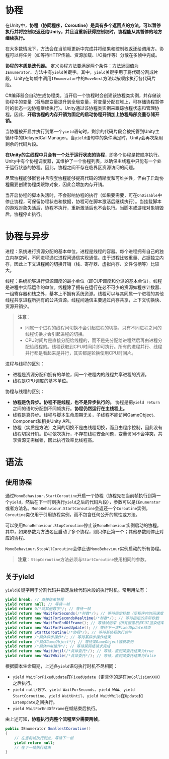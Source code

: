 # 协程

在Unity中，**协程（协同程序，Coroutine）是具有多个返回点的方法，可以暂停执行并将控制权返还给Unity，并且当重新获得控制权时，协程能从其暂停的地方继续执行。**

在大多数情况下，方法会在当前帧更新中完成并将结果和控制权返还给调用方。协程可以将任务（如等待HTTP传输、资源加载、I/O操作等）分散在多帧中完成。

**协程的本质是迭代器。** 定义协程方法要满足两个条件：方法返回值为`IEnumerator`、方法中有`yield`关键字。其中，`yield`关键字用于将代码分割成片段，Unity在每帧中调用`IEnumerator`中的`MoveNext`方法以按顺序执行各代码片段。

C#编译器会自动生成协程类。当开启一个协程时会创建该协程类实例，并存储该协程中的变量（将局部变量提升到全局变量，将变量分配在堆上，可存储协程暂停时的状态一边协程继续执行）。Unity通过该协程类实例来跟踪协程状态和管理协程。因此，**开启协程的内存开销为固定的启动协程开销加上协程局部变量存储开销。** 

当协程被开启并执行到第一个`yield`语句时，剩余的代码片段会被托管到Unity主循环中的DelayedCallManager。当`yield`语句中的条件满足时，Unity会再次条用剩余的代码片段。

**在Unity的主线程中只会有一个处于运行状态的协程**，即多个协程是按顺序执行。Unity中有个协程调度器，其维护了一个协程列表，以确保主线程中只能有一个处于运行状态的协程。因此，协程之间不存在临界区资源访问的问题。

尽管协程能够嵌套并且嵌套协程能够提高代码的清晰度和可维护性，但由于启动协程需要创建协程类跟踪对象，因此会增加内存开销。

当开启协程的脚本失活时，不会影响协程的执行（如果要需要，可在`OnDisable`中停止协程，可保留协程状态和数据，协程可在脚本激活后继续执行）。当挂载脚本的游戏对象失活后，协程不执行，重新激活后也不会执行。当脚本或游戏对象销毁后，协程停止执行。

# 协程与异步

进程：系统进行资源分配的基本单位。进程是线程的容器。每个进程拥有自己的独立内存空间，不同进程通过进程间通信实现通信。由于进程比较重量、占据独立内存，因此上下文进程间的切换开销（栈、寄存器、虚拟内存、文件句柄等）比较大。

线程：系统能够进行资源调度的最小单位（即CUP调度和分派的基本单位）。线程是进程中实际运作的单位。线程除了拥有在运行在必不可少的资源如程序计数器、一组寄存器和栈之外，基本上不拥有系统资源。线程可以与其同属一个进程的其他线程共享进程所拥有的公共资源。线程间通信主要通过内存共享，上下文切换快、资源开销少。

> **注意**：
> - 同属一个进程的线程间切换不会引起进程的切换，只有不同进程之间的线程切换才会引起进程的切换。
> - CPU时间片是直接分配给线程的，而不是先分配给进程然后再由进程分配给线程的。线程获取到CPU时间片即可执行。所有的进程并行、线程并行都是看起来是并行，其实都是轮换使用CPU时间片。

进程与线程的区别：

- 进程是资源分配和拥有的单位，同一个进程内的线程共享进程的资源。
- 线程是CPU调度的基本单位。

协程与线程的区别：

- **协程是伪异步。协程不是线程，也不是异步执行的。** 协程是把`yield return`之间的语句分配到不同帧执行。**协程仍然运行在主线程上。**
- 线程是真异步。线程与脚本生命周期无关，子线程不能访问GameObject、Component和相关Unity API。
- 协程（实质是方法）之间的切换不是由线程切换，而且由程序控制，因此没有线程切换开销。协程依次执行，不存在线程安全问题，变量访问不会冲突，共享资源无需枷锁，因此执行效率比线程高。

# 语法

## 使用协程

通过`MonoBehaviour.StartCoroutine`开启一个协程（协程先在当前帧执行到第一个`yield`，然后在下一时刻执行`yield`之后的代码片段），参数可以是`IEnumerator`或者方法名。`MonoBehaviour.StartCoroutine`会返还一个`Coroutine`实例。`Coroutine`类仅用于引用协程实例，而不包含任何公开的属性或方法。

可以使用`MonoBehaviour.StopCoroutine`停止该`MonoBehaviour`实例启动的协程。其中，如果参数为方法名且启动了多个协程，则只停止第一个；其他参数则停止对应的协程。

`MonoBehaviour.StopAllCoroutine`会停止该`MonoBehaviour`实例启动的所有协程。

> **注意**：`StopCoroutine`方法必须与`StartCoroutine`使用相同的参数。

## 关于yield

`yield`关键字用于分割代码并指定后续代码片段的执行时机。常用用法有：

``` csharp
yield break; // 直接结束协程
yield return null; // 等待一帧
yield return 0/*或其他数字*/; // 等待一帧
yield return new WaitForSeconds(/*秒数*/); // 等待指定秒数（受程序内时间速度影响）
yield return new WaitForSecondsRealtime(/*秒数*/); // 等待指定的实际秒数
yield return new WaitForEndOfFrame(); // 等待帧结束（所有摄像机和GUI渲染结束，屏幕渲染该帧之前）
yield return new WaitForFixedUpdate(); // 等待下一次FixedUpdate结束
yield return StartCoroutine(/*协程*/); // 等待某协程执行完毕
yield return /*具体异步操作*/; // 等待某异步操作结束
yield return /*具体GameObject*/; // 等待某GameObject被获取到
yield return /*具体WWW操作*/; // 等待某网络请求完成
yield return new WaitUntil(/*具体委托*/); // 等待，直到某委托结果为true
yield return new WaitWhile(/*具体委托*/); // 等待，直到某委托结果为false
```

根据脚本生命周期，上述各`yield`语句执行时机不尽相同：

- `yield WaitForFixedUpdate`在`FixedUpdate`（更具体的是在`OnCollisionXXX`）之后执行。
- `yield null/数字`、`yield WaitForSeconds`、`yield WWW`、`yield StartCoroutine`、`yield WaitUntil`、`yield WaitWhile`在`Update`和`LateUpdate`之间执行。
- `yield WaitForEndOfFrame`在帧结束后执行。

由上述可知，**协程执行完整个流程至少需要两帧**。

``` csharp
public IEnumerator SmallestCoroutine()
{
    // 在当前帧执行到此，等待下一帧
    yield return null;
    // 在下一帧执行结束
}
```